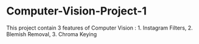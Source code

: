 # Computer-Vision-Project-1
This project contain 3 features of Computer Vision : 1. Instagram Filters, 2. Blemish Removal, 3. Chroma Keying 
